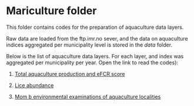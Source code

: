 # Mariculture folder

This folder contains codes for the preparation of aquaculture data layers.

Raw data are loaded from the ftp.imr.no sever, and the data on aquaculture indices aggregated per municipality level is stored in the *data* folder.



Below is the list of aquaculture data layers. For each layer, and index was aggregated per municipality per year. Open the link to read the codes):

1. [Total aquaculture production and eFCR score](https://OHI-Norway.github.io/nor-prep/prep/food_provision/Mariculture/total_aquaculture_production_and_efcr_newdata_jan2020.html)

2. [Lice abundance](https://ohi-norway.github.io/nor-prep/prep/food_provision/Mariculture/lice_count_at_localities.html) 

3. [Mom b environmental examinations of aquaculture localities](https://ohi-norway.github.io/nor-prep/prep/food_provision/Mariculture/momb_index_aquaculture_locs.html)







